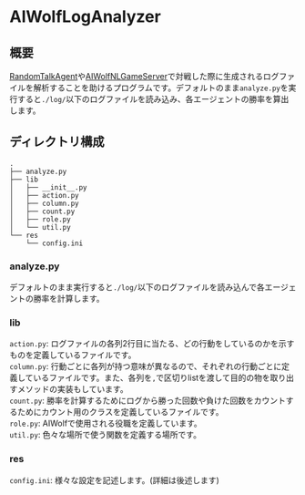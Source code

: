 # AIWolfLogAnalyzer

## 概要
[RandomTalkAgent](https://github.com/aiwolfdial/RandomTalkAgent)や[AIWolfNLGameServer](https://github.com/aiwolfdial/AIWolfNLGameServer)で対戦した際に生成されるログファイルを解析することを助けるプログラムです。デフォルトのまま`analyze.py`を実行すると`./log/`以下のログファイルを読み込み、各エージェントの勝率を算出します。

## ディレクトリ構成
```
.
├── analyze.py
├── lib
│   ├── __init__.py
│   ├── action.py
│   ├── column.py
│   ├── count.py
│   ├── role.py
│   └── util.py
└── res
    └── config.ini
```

### analyze.py
デフォルトのまま実行すると`./log/`以下のログファイルを読み込んで各エージェントの勝率を計算します。

### lib
`action.py`: ログファイルの各列2行目に当たる、どの行動をしているのかを示すものを定義しているファイルです。\
`column.py`: 行動ごとに各列が持つ意味が異なるので、それぞれの行動ごとに定義しているファイルです。また、各列を`,`で区切りlistを渡して目的の物を取り出すメソッドの実装もしています。\
`count.py`: 勝率を計算するためにログから勝った回数や負けた回数をカウントするためにカウント用のクラスを定義しているファイルです。\
`role.py`: AIWolfで使用される役職を定義しています。\
`util.py`: 色々な場所で使う関数を定義する場所です。

### res
`config.ini`: 様々な設定を記述します。(詳細は後述します)

